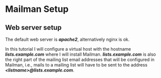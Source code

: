 # Mailman Setup 

## Web server setup

The default web server is **_apache2_**, alternatively nginx is ok. 

In this tutorial I will configure a virtual host with the hostname **_lists.example.com_** where I will install Mailman. **_lists.example.com_** is also the right part of the mailing list email addresses that will be configured in Mailman, i.e., mails to a mailing list will have to be sent to the address **_\<listname\>@lists.example.com_**.

